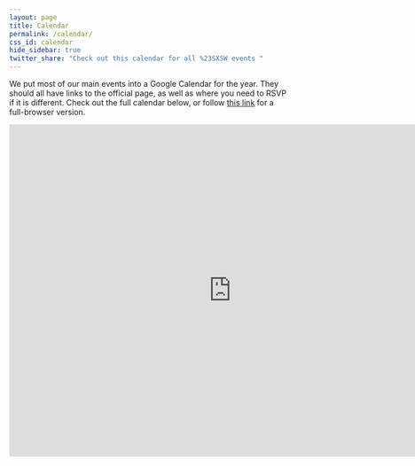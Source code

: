 ```yaml
---
layout: page
title: Calendar
permalink: /calendar/
css_id: calendar
hide_sidebar: true
twitter_share: "Check out this calendar for all %23SXSW events "
---
```


We put most of our main events into a Google Calendar for the year. They should all have links to the official page, as well as where you need to RSVP if it is different. Check out the full calendar below, or follow [this link](https://calendar.google.com/calendar/embed?src=southbyfreedrinks.com_i36va4i4aql6di9ukar0gorjb8%40group.calendar.google.com&ctz=America/Chicago&dates=20170312%2F20170318) for a full-browser version.

<iframe src="https://calendar.google.com/calendar/embed??showPrint=0&amp;showCalendars=0&amp;showTz=0&amp;mode=WEEK&amp;height=600&amp;wkst=1&amp;bgcolor=%23FFFFFF&amp;src=southbyfreedrinks.com_i36va4i4aql6di9ukar0gorjb8%40group.calendar.google.com&amp;color=%23125A12&amp;ctz=America%2FChicago&dates=20170312%2F20170318" style="border-width:0" width="800" height="600" frameborder="0" scrolling="no"></iframe>
